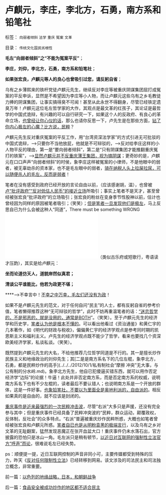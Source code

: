 # 卢麒元，李庄，李北方，石勇，南方系和铅笔社

标签： `向弱者倾斜` `法学` `重庆` `冤案` `文革` 

目录： `传统文化国民劣根性`

**毛左“向弱者倾斜”之“不能为冤案平反”**；

**李庄，刘仰，李北方，石勇，南方系和铅笔社**；

**如果张宏良，卢麒元等人的良心也曾吸引过您，请反躬自省**；

乌有之乡薄熙来的铁杆党徒卢麒元先生，继续反对李庄等被重庆阴谋集团屈打成冤案的平反申诉，显然是不希望因为李庄等小人物，而让卢麒元这些乌有之乡毛教徒力捧的阴谋集团，让事实搞得臭不可闻！甚至从此永世不得翻身，尽管已经铁定遗臭万年！卢麒元这位毛左哲学家的大作，其观点是最文革的红孩子，其论证是最哲学的中国式诡辩，有兴趣的可以自行研究一下，如果这个人的反政府、有良心的革命立场，[也曾经让你心仪的话](../../../2010/6/9/评卢麒元《制高点》.md)，那么也请你反思一下，卢先生是在那些方面，[钻了你内心极左的心魔？比方说，民粹](../../../2010/7/7/不要象希特勒先生一样用心良苦.md)？

卢麒元先生反对重庆冤案的平反工作，用“台湾资深法学家”的方式引进无可批驳的中国式诡辩，——>只要你不当他放屁，他就是不可辩驳的，——>反对给李庄这样的小人物平反的理由，第一是“要向弱者倾斜”，第二是“只有阴谋集团才能推翻重庆冤打的铁案”，——>[显然卢麒元并不反重庆薄王集团，视为搞阴谋](../../../2010/8/11/多了解一点世界历史，中国现实就少一点盲目性.md)；更奇妙的是，卢麒元在口口声声“向弱者倾斜”的时侯，象李庄这样被冤案的小律师，不是他眼中的弱者，被无辜劫杀的资本家，也不是毛左眼中的弱者，[骑在纳税人头上拉屎拉尿，可以随便杀人的毛左，反而是弱者](../../../2012/8/31/“向弱者倾斜”是最伪善的美德.md)！

笔者在没有感受到政府已经开放的言论自由以前，（应该感谢胡，温），也曾被[卢“批评政府”“反对低估人民币”的接近立场](../../../2010/6/9/评卢麒元《制高点》.md)所吸引；事实上笔者不是天才，甚至曾经被张宏良“批评政府”的立场吸引；张宏良的粉丝在变身季节性股神以前，估计也曾经因为同样的原因被笔者吸引；（笑笑）；[但是笔者一旦发现他们是极左](../../../2010/12/17/为什么中国人“开会”永远没有结果？.md)，马上反思自已为什么会被这种人“同道”，There must be
something WRONG![笔者因此特别有一首打油诗](../../../2012/4/22/坐而论道象天人，道貌岸然似真君.md)（类似古乐府或短歌行，粤语读才压韵），其实是给卢麒元：

**坐而论道仿天人，道貌岸然似真君；**

**清谈公平谁能比，他若为政更不堪；**

****——>不幸言中！[不幸之中万幸，毛左们还没有为政](http://darthvad.blog.sohu.com/216124630.html)！

如果不是卢麒元先生的范文，对于任何自问“民主”的人士，都有反躬自省的参考价值，笔者懒得推荐这种“无可辩驳的哲学”，此时不妨再重温笔者的话：[“迷恋哲学的，不是邪恶的，就是没用的，通常是BOTH](../../../2010/2/3/迷恋哲学不是邪恶的，就是没用的.md)”。（笑笑）。至于卢麒元先生的经济学和历史学，[笔者认为他是根本不懂的](../../../2012/11/2/私权发行的非法定货币，及股票和国企的信用；.md)。可以看出他看过《资治通鉴》和黄仁宇的几本著作，如《明代的财政与税收》，偏偏黄仁宇的经济学观点是参考同时期的凯恩斯主义和福利主义。卢先生的经济学观点既不能少了哲学，看来也要找几个资深欧美经济学家，私谈私谈。（笑笑）。

既然提到卢麒元先生的大名，不给他推荐几位哲学同道是不行的。其一是擅长炒作民族主义和地缘政治的刘仰先生；其[二是是南方系名下的几位左棍，象李北方，石勇，都是民粹炒作的高手](../../../2012/10/1/私有制社会“摩擦 冲突”无大事，与公有制的分水岭.md)。象李北方先生，他自已犯傻逼买错东西，就可以用作否定经济学“边际”的论据！牛逼！此处并非否定南方系，而是否定南方系的权威，说明南方系名下也有不少左棍的，读者最后不要认错人；也说明南方系是一个开放的群体，这是一件好事。[也象铅笔社，不要以为里面全是奥地利派的，自由派的](../../../2012/6/10/奥地利学派不是权威的经济学；&nbsp;铅笔社不是权威的门户；.md)。相反如果真的是自由的，就不应该是封闭的。

[重庆事件是近来最强烈的一次民粹冲击波](../../../2012/4/20/没有受害人的“正义”的受害人.md)，尽管“右派”大多只是声援，还没有完全参与其中；但是重庆事件已经具备了民粹冲突波的“民粹，群众运动，颠覆政权，反体制，反社会”的众多特点。“右派”普遍被重庆炒作民粹所惑，大概也如笔者曾经被张宏良和卢麒元所惑。[笔者自已也是从明粉袁黑的极端言行](../../../2011/11/28/为明朝翻案的重大“历史”意义.md)，以及乌有之乡对文革的无耻翻案，猛然发现恶魔正在张开血盆大口！重庆事件仍未水落石出，官方披露的恐怕只是冰山一角。毛左派只是稍有顿节，[以近日对互联网的强制性立法官方“呼声”而论](http://darthvad.blog.163.com/blog/static/53399470201211234344613/)，很难说毛左已经失势。



ps：顺便提一提，近日互联网控制的声音非同小可，主要传媒都受到特殊的压力，昨天《[反对任何限制性立法](http://darthvad.blog.163.com/blog/static/53399470201211234344613/)》已经转移到网易。该文涉及的司法民主和司法独立概念，非常重要。



前一篇：[以色列的地缘战略，日本，和朝鲜战争](../../../2012/12/22/以色列的地缘战略，日本，和朝鲜战争.md)

后一篇：[食品安全被成功炒作的地区都不适合民主](../../../2012/12/23/食品安全被成功炒作的地区都不适合民主.md)